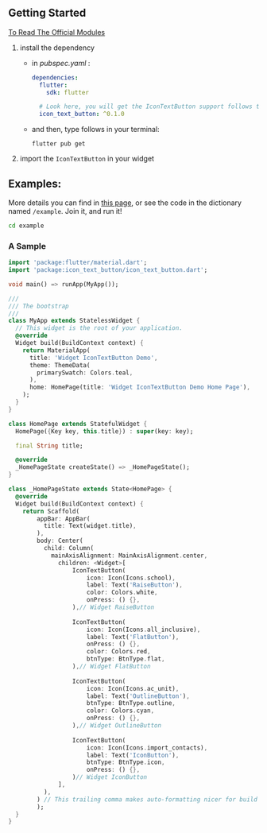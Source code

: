 ## Getting Started

[To Read The Official Modules](https://pub.dev/packages/icon_text_button#-installing-tab-)

1. install the dependency
    
    * in *pubspec.yaml* :
        
        ```yaml
        dependencies:
          flutter:
            sdk: flutter
        
          # Look here, you will get the IconTextButton support follows this:
          icon_text_button: ^0.1.0
        
        ```
    
    * and then, type follows in your terminal:
        
        ```shell
        flutter pub get
        ```

2. import the `IconTextButton` in your widget

## Examples:


More details you can find in [this page](https://pub.dev/packages/icon_text_button#-example-tab-),
or see the code in the dictionary named `/example`.
Join it, and run it!

```sh
cd example
```

### A Sample 

```dart
import 'package:flutter/material.dart';
import 'package:icon_text_button/icon_text_button.dart';

void main() => runApp(MyApp());

///
/// The bootstrap
/// 
class MyApp extends StatelessWidget {
  // This widget is the root of your application.
  @override
  Widget build(BuildContext context) {
    return MaterialApp(
      title: 'Widget IconTextButton Demo',
      theme: ThemeData(
        primarySwatch: Colors.teal,
      ),
      home: HomePage(title: 'Widget IconTextButton Demo Home Page'),
    );
  }
}

class HomePage extends StatefulWidget {
  HomePage({Key key, this.title}) : super(key: key);

  final String title;

  @override
  _HomePageState createState() => _HomePageState();
}

class _HomePageState extends State<HomePage> {
  @override
  Widget build(BuildContext context) {
    return Scaffold(
        appBar: AppBar(
          title: Text(widget.title),
        ),
        body: Center(
          child: Column(
            mainAxisAlignment: MainAxisAlignment.center,
	          children: <Widget>[
		          IconTextButton(
			          icon: Icon(Icons.school),
			          label: Text('RaiseButton'),
			          color: Colors.white,
			          onPress: () {},
		          ),// Widget RaiseButton
		          
		          IconTextButton(
			          icon: Icon(Icons.all_inclusive),
			          label: Text('FlatButton'),
			          onPress: () {},
			          color: Colors.red,
			          btnType: BtnType.flat,
		          ),// Widget FlatButton
		          
		          IconTextButton(
			          icon: Icon(Icons.ac_unit),
			          label: Text('OutlineButton'),
			          btnType: BtnType.outline,
			          color: Colors.cyan,
			          onPress: () {},
		          ),// Widget OutlineButton
		          
		          IconTextButton(
			          icon: Icon(Icons.import_contacts),
			          label: Text('IconButton'),
			          btnType: BtnType.icon,
			          onPress: () {},
		          )// Widget IconButton
	          ],
          ),
        ) // This trailing comma makes auto-formatting nicer for build methods.
        );
  }
}


```

